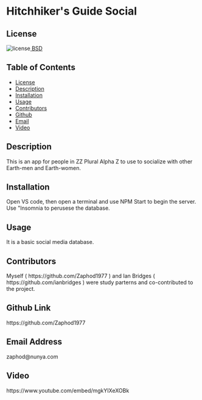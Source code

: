 ##  <h1>Hitchhiker's Guide Social</h1><h2> License </h2>
![license](https://img.shields.io/badge/License-BSD_3--Clause-blue.svg)[  BSD](https://opensource.org/licenses/BSD-3-Clause)<h2> Table of Contents </h2> 
- [License](#license) 
- [Description](#description) 
- [Installation](#installation) 
- [Usage](#usage) 
- [Contributors](#contributors) 
- [Github](#github) 
- [Email](#email) 
- [Video](#video)
<h2>Description</h2> <p>This is an app for people in ZZ Plural Alpha Z to use to socialize with other Earth-men and Earth-women.</p><h2>Installation</h2> <p>Open VS code, then open a terminal and use NPM Start to begin the server.  Use "Insomnia to perusese the database.</p><h2>Usage</h2> <p>It is a basic social media database.</p>
<h2>Contributors</h2> <p>Myself ( https://github.com/Zaphod1977 ) and Ian Bridges ( https://github.com/ianbridges ) were study parterns and co-contributed to the project.</p><h2>Github Link</h2> <p>https://github.com/Zaphod1977</p><h2>Email Address</h2><p>zaphod@nunya.com</p>
<h2>Video</h2>
<p>https://www.youtube.com/embed/mgkYIXeXOBk</p>